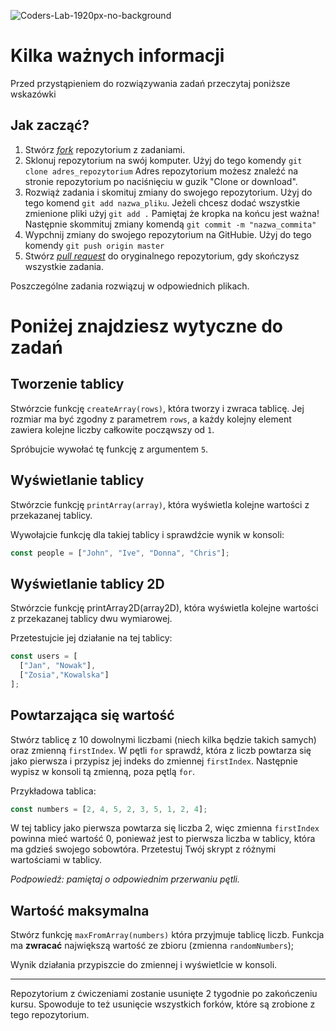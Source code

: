 ![Coders-Lab-1920px-no-background](https://user-images.githubusercontent.com/152855/73064373-5ed69780-3ea1-11ea-8a71-3d370a5e7dd8.png)

# Kilka ważnych informacji

Przed przystąpieniem do rozwiązywania zadań przeczytaj poniższe wskazówki

## Jak zacząć?

1. Stwórz [*fork*](https://guides.github.com/activities/forking/) repozytorium z zadaniami.
2. Sklonuj repozytorium na swój komputer. Użyj do tego komendy `git clone adres_repozytorium`
Adres repozytorium możesz znaleźć na stronie repozytorium po naciśnięciu w guzik "Clone or download".
3. Rozwiąż zadania i skomituj zmiany do swojego repozytorium. Użyj do tego komend `git add nazwa_pliku`.
Jeżeli chcesz dodać wszystkie zmienione pliki użyj `git add .` 
Pamiętaj że kropka na końcu jest ważna!
Następnie skommituj zmiany komendą `git commit -m "nazwa_commita"`
4. Wypchnij zmiany do swojego repozytorium na GitHubie.  Użyj do tego komendy `git push origin master`
5. Stwórz [*pull request*](https://help.github.com/articles/creating-a-pull-request) do oryginalnego repozytorium, gdy skończysz wszystkie zadania.

Poszczególne zadania rozwiązuj w odpowiednich plikach.

# Poniżej znajdziesz wytyczne do zadań

## Tworzenie tablicy

Stwórzcie funkcję `createArray(rows)`,  która tworzy i zwraca tablicę. Jej rozmiar ma być zgodny z parametrem `rows`, a każdy kolejny element zawiera kolejne liczby całkowite począwszy od `1`.

Spróbujcie wywołać tę funkcję z argumentem `5`.


## Wyświetlanie tablicy

Stwórzcie funkcję `printArray(array)`, która wyświetla kolejne wartości z przekazanej tablicy.
 
Wywołajcie funkcję dla takiej tablicy i sprawdźcie wynik w konsoli:

```js
const people = ["John", "Ive", "Donna", "Chris"];
```

## Wyświetlanie tablicy 2D

Stwórzcie funkcję printArray2D(array2D), która wyświetla kolejne wartości z przekazanej tablicy dwu wymiarowej.

Przetestujcie jej działanie na tej tablicy: 

```js
const users = [
  ["Jan", "Nowak"],
  ["Zosia","Kowalska"]
];
```

## Powtarzająca się wartość

Stwórz tablicę z 10 dowolnymi liczbami (niech kilka będzie takich samych) oraz zmienną ```firstIndex```. W pętli ```for``` sprawdź, która z liczb powtarza się jako pierwsza i przypisz jej indeks do zmiennej ```firstIndex```. Następnie wypisz w konsoli tą zmienną, poza pętlą ```for```.

Przykładowa tablica:

```js
const numbers = [2, 4, 5, 2, 3, 5, 1, 2, 4];
```

W tej tablicy jako pierwsza powtarza się liczba 2, więc zmienna ```firstIndex``` powinna mieć wartość 0, ponieważ jest to pierwsza liczba w tablicy, która ma gdzieś swojego sobowtóra.
Przetestuj Twój skrypt z różnymi wartościami w tablicy.

*Podpowiedź: pamiętaj o odpowiednim przerwaniu pętli.*

## Wartość maksymalna

Stwórz funkcję `maxFromArray(numbers)` która przyjmuje tablicę liczb. Funkcja ma **zwracać** największą wartość ze zbioru (zmienna `randomNumbers`);

Wynik działania przypiszcie do zmiennej i wyświetlcie w konsoli.


---

Repozytorium z ćwiczeniami zostanie usunięte 2 tygodnie po zakończeniu kursu. Spowoduje to też usunięcie wszystkich forków, które są zrobione z tego repozytorium.
